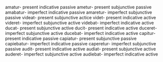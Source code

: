 amatur- present indicative passive
ametur- present subjunctive passive
amabatur- imperfect indicative passive
amaretur- imperfect subjunctive passive
videat- present subjunctive actice
videt- present indicative active
videret- imperfect subjunctive active
videbat- imperfect indicative active
ducat- present subjunctive active
ducit- present indicative active
duceret- imperfect subjunctive active
ducebat- imperfect indicative active
capitur- present indicative passive
capiatur- present subjunctive passive
capiebatur- imperfect indicative passive
caperetur- imperfect subjunctive passive
audit- present indicative active
audiat- present subjunctive active
auderet- imperfect subjunctive active
audiebat- imperfect indicative active
